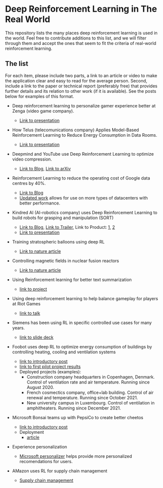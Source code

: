 
# Deep Reinforcement Learning in The Real World

This repository lists the many places deep reinforcement learning is used in the world. Feel free to contribute additions to this list, and we will filter through them and accept the ones that seem to fit the criteria of real-world reinforcement learning.


## The list

For each item, please include two parts, a link to an article or video to make the application clear and easy to read for the average person. Second, include a link to the paper or technical report (preferably free) that provides further details and its relation to other work (if it is available). See the posts below for examples of this format.

* Deep reinforcement learning to personalize gamer experience better at Zenga (video game company).
  - [Link to presentation](https://www.youtube.com/watch?v=q4b-HHG5dG4)

* How Telus (telecomunications company) Applies Model-Based Reinforcement Learning to Reduce Energy Consumption in Data Rooms.
  - [Link to presentation](https://www.caiac.ca/sites/default/files/shared/canai-2021-presentations/slides-138.pdf)

* Deepmind and YouTube use Deep Reinforcement Learning to optimize video compression.
  - [Link to Blog](https://deepmind.com/blog/article/MuZeros-first-step-from-research-into-the-real-world), [Link to arXiv](https://arxiv.org/abs/2202.06626)

* Reinforcement Learning to reduce the operating cost of Google data centres by 40%.
  - [Link to Blog](https://deepmind.com/blog/article/deepmind-ai-reduces-google-data-centre-cooling-bill-40)
  - [Updated work](https://arxiv.org/abs/2211.07357) allows for use on more types of datacenters with better performance.

* Kindred AI (AI-robotics company) uses Deep Reinforcement Learning to build robots for grasping and manipulation (SORT)
  - [Link to Blog](https://www.kindred.ai/blog/reinforcement-learning-beat-games-such-as-backgammon-and-go-and-is-paving-a-path-for-smarter-robots), [Link to Trailer](https://youtu.be/PtuOAV47Yyg), Link to Product: [1](https://www.kindred.ai/products), [2](https://www.kindred.ai/autograsp)
  - [Link to presentation](https://www.caiac.ca/sites/default/files/shared/canai-2021-presentations/slides-138.pdf)

* Training stratospheric balloons using deep RL
  - [Link to nature article](https://www.nature.com/articles/s41586-020-2939-8)

* Controlling magnetic fields in nuclear fusion reactors
  - [Link to nature article](https://www.nature.com/articles/s41586-021-04301-9)

* Using Reinforcement learning for better text summarization
  - [link to project](https://www.salesforce.com/products/einstein/ai-research/tl-dr-reinforced-model-abstractive-summarization/)

* Using deep reinforcement learning to help balance gameplay for players at Riot Games
  - [link to talk](https://www.anyscale.com/events/2022/03/29/deep-reinforcement-learning-at-riot-games)

* Siemens has been using RL in specific controlled use cases for many years.
  - [link to slide deck](https://speakerdeck.com/anyscale/rl-in-the-physical-world)

* Foobot uses deep RL to optimize energy consumption of buildings by controlling heating, cooling and ventilation systems
  - [link to introductory post](https://airboxlab.github.io/hvac/control/ai/reinforcement_learning/2021/01/24/smart_control.html)
  - [link to first pilot project results](https://airboxlab.github.io/hvac/control/ai/reinforcement_learning/2021/06/21/sab_after_9.html)
  - Deployed projects (examples):
    - Construction company headquarters in Copenhagen, Denmark. Control of ventilation rate and air temperature. Running since August 2020.
    - French cosmectics company, office+lab building. Control of air renewal and temperature. Running since October 2021.
    - New university campus in Luxembourg. Control of ventilation in amphitheaters. Running since December 2021.
    
* Microsoft Bonsai teams up with PepsiCo to create better cheetos
  - [link to introductory post](https://blogs.microsoft.com/ai-for-business/pepsico-perfect-cheetos/)
  - Deployment 
    - [article](https://www.wsj.com/articles/ai-enabled-cheetos-offer-promise-of-the-perfect-puff-11608158547)
    
* Experience personalization
  - [Microsoft personalizer](https://azure.microsoft.com/en-us/products/cognitive-services/personalizer/#overview) helps provide more personalized recomendations for users.
  
* AMazon uses RL for supply chain management
  - [Supply chain management](https://www.forbes.com/sites/cognitiveworld/2019/06/14/amazon-dives-deep-into-reinforcement-learning/?sh=30c5a7025fe0)
  
